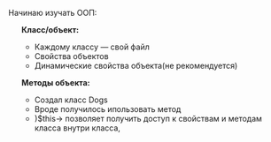 Начинаю изучать ООП:
<!DOCTYPE html>
<html lang="en">
<head>
    <meta charset="UTF-8">
    <meta http-equiv="X-UA-Compatible" content="IE=edge">
    <meta name="viewport" content="width=device-width, initial-scale=1.0">
    <title>PHPOOP</title>
</head>
<body>
    <div>
        <ul class = "day1">
            <b><p>Класс/объект:</p></b>
                <ul>
                    <li>Каждому классу — свой файл</li>
                    <li>Cвойства объектов</li>
                    <li>Динамические свойства объекта(не рекомендуется)</li>
                </ul>
        </ul>
        <ul class = "day2">
            <b><p>Методы объекта:</p></b>
                <ul>
                    <li>Создал класс Dogs</li>
                    <li>Вроде получилось ипользовать метод</li>
                    <li>)$this-> позволяет получить доступ к свойствам и методам класса внутри класса,</li>
                </ul>
        </ul>
    </div>
</body>
</html>
